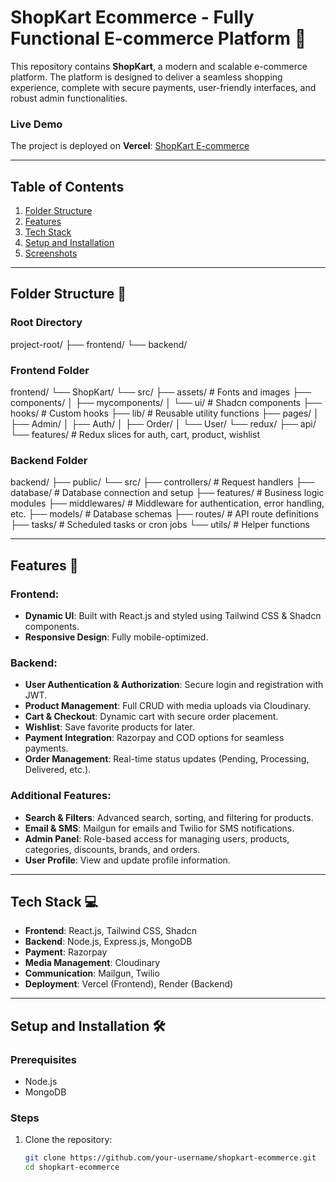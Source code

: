 # ShopKart Ecommerce - Fully Functional E-commerce Platform 🛒  

This repository contains **ShopKart**, a modern and scalable e-commerce platform. The platform is designed to deliver a seamless shopping experience, complete with secure payments, user-friendly interfaces, and robust admin functionalities.

### Live Demo  
The project is deployed on **Vercel**: [ShopKart E-commerce](https://shopkart-ecommerce.vercel.app/)

---

## Table of Contents  
1. [Folder Structure](#folder-structure)  
2. [Features](#features)  
3. [Tech Stack](#tech-stack)  
4. [Setup and Installation](#setup-and-installation)  
5. [Screenshots](#screenshots)   

---

## Folder Structure 📂  

### Root Directory  
project-root/
├── frontend/
└── backend/

### Frontend Folder  
frontend/
└── ShopKart/
└── src/
├── assets/ # Fonts and images
├── components/
│ ├── mycomponents/
│ └── ui/ # Shadcn components
├── hooks/ # Custom hooks
├── lib/ # Reusable utility functions
├── pages/
│ ├── Admin/
│ ├── Auth/
│ ├── Order/
│ └── User/
└── redux/
├── api/
└── features/ # Redux slices for auth, cart, product, wishlist


### Backend Folder  
backend/
├── public/
└── src/
├── controllers/ # Request handlers
├── database/ # Database connection and setup
├── features/ # Business logic modules
├── middlewares/ # Middleware for authentication, error handling, etc.
├── models/ # Database schemas
├── routes/ # API route definitions
├── tasks/ # Scheduled tasks or cron jobs
└── utils/ # Helper functions

---

## Features 🌟  

### Frontend:  
- **Dynamic UI**: Built with React.js and styled using Tailwind CSS & Shadcn components.  
- **Responsive Design**: Fully mobile-optimized.  

### Backend:  
- **User Authentication & Authorization**: Secure login and registration with JWT.  
- **Product Management**: Full CRUD with media uploads via Cloudinary.  
- **Cart & Checkout**: Dynamic cart with secure order placement.  
- **Wishlist**: Save favorite products for later.  
- **Payment Integration**: Razorpay and COD options for seamless payments.  
- **Order Management**: Real-time status updates (Pending, Processing, Delivered, etc.).  

### Additional Features:  
- **Search & Filters**: Advanced search, sorting, and filtering for products.  
- **Email & SMS**: Mailgun for emails and Twilio for SMS notifications.  
- **Admin Panel**: Role-based access for managing users, products, categories, discounts, brands, and orders.  
- **User Profile**: View and update profile information.  

---

## Tech Stack 💻  
- **Frontend**: React.js, Tailwind CSS, Shadcn  
- **Backend**: Node.js, Express.js, MongoDB  
- **Payment**: Razorpay  
- **Media Management**: Cloudinary  
- **Communication**: Mailgun, Twilio  
- **Deployment**: Vercel (Frontend), Render (Backend)  

---

## Setup and Installation 🛠  

### Prerequisites  
- Node.js  
- MongoDB  

### Steps  
1. Clone the repository:  
   ```bash  
   git clone https://github.com/your-username/shopkart-ecommerce.git  
   cd shopkart-ecommerce  


